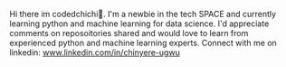 Hi there  im codedchichi👋.
I'm a newbie in the tech SPACE and currently learning python and machine learning for data science.
I'd appreciate comments on reposoitories shared and would love to learn from experienced python and machine learning experts.
Connect with me on linkedin: www.linkedin.com/in/chinyere-ugwu


